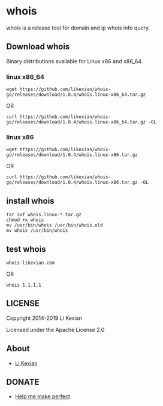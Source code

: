 # whois

whois is a release tool for domain and ip whois info query.

## Download whois

Binary distributions available for Linux x86 and x86_64.

### linux x86_64

    wget https://github.com/likexian/whois-go/releases/download/1.0.4/whois.linux-x86_64.tar.gz

OR

    curl https://github.com/likexian/whois-go/releases/download/1.0.4/whois.linux-x86_64.tar.gz -OL

### linux x86

    wget https://github.com/likexian/whois-go/releases/download/1.0.4/whois.linux-x86.tar.gz

OR

    curl https://github.com/likexian/whois-go/releases/download/1.0.4/whois.linux-x86.tar.gz -OL

## install whois

    tar zxf whois.linux-*.tar.gz
    chmod +x whois
    mv /usr/bin/whois /usr/bin/whois.old
    mv whois /usr/bin/whois

## test whois

    whois likexian.com

OR

    whois 1.1.1.1

## LICENSE

Copyright 2014-2019 Li Kexian

Licensed under the Apache License 2.0

## About

- [Li Kexian](https://www.likexian.com/)

## DONATE

- [Help me make perfect](https://www.likexian.com/donate/)
